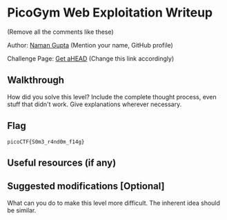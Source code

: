 # PicoGym Web Exploitation Writeup

(Remove all the comments like these)

Author: [Naman Gupta](https://github.com/namangup) (Mention your name, GitHub profile)

Challenge Page: [Get aHEAD](http://mercury.picoctf.net:21939/) (Change this link accordingly)

## Walkthrough
How did you solve this level? Include the complete thought process, even stuff that didn't work. Give explanations wherever necessary.

## Flag
`picoCTF{S0m3_r4nd0m_f14g}`

## Useful resources (if any)

## Suggested modifications [Optional]
What can you do to make this level more difficult. The inherent idea should be similar.
